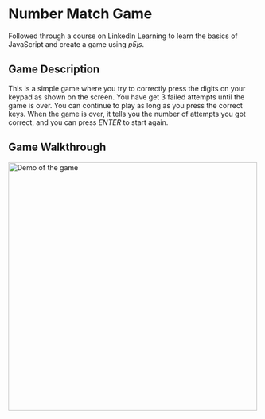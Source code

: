 # Number Match Game

Followed through a course on LinkedIn Learning to learn the basics of JavaScript and create a game using *p5js*. 

## Game Description

This is a simple game where you try to correctly press the digits on your keypad as shown on the screen. You have get 3 failed attempts until the game is over. You can continue to play as long as you press the correct keys. When the game is over, it tells you the number of attempts you got correct, and you can press _ENTER_ to start again. 

## Game Walkthrough 
<img src= "http://g.recordit.co/MAtirfFwtw.gif" width=500 alt="Demo of the game">

